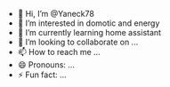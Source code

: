 - 👋 Hi, I’m @Yaneck78
- 👀 I’m interested in domotic and energy
- 🌱 I’m currently learning home assistant
- 💞️ I’m looking to collaborate on ...
- 📫 How to reach me ...
- 😄 Pronouns: ...
- ⚡ Fun fact: ...

<!---
Yaneck78/Yaneck78 is a ✨ special ✨ repository because its `README.md` (this file) appears on your GitHub profile.
You can click the Preview link to take a look at your changes.
--->
